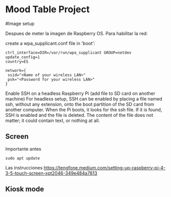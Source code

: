 # Mood Table Project

#Image setup

Despues de meter la imagen de Raspberry OS. Para habilitar la red:

create a wpa_supplicant.conf file in 'boot':
```
ctrl_interface=DIR=/var/run/wpa_supplicant GROUP=netdev
update_config=1
country=ES

network={
 ssid="<Name of your wireless LAN>"
 psk="<Password for your wireless LAN>"
}
```

Enable SSH on a headless Raspberry Pi (add file to SD card on another machine)
   For headless setup, SSH can be enabled by placing a file named ssh, without any extension, onto the boot partition of the SD card from another computer. When the Pi boots, it looks for the ssh file. If it is found, SSH is enabled and the file is deleted. The content of the file does not matter; it could contain text, or nothing at all.

## Screen

Importante antes
```
sudo apt update
```
 Las instrucciones
 https://tengfone.medium.com/setting-up-raspberry-pi-4-3-5-touch-screen-xpt2046-349e484a7813
 
## Kiosk mode
